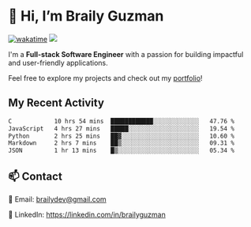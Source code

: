 # 👋 Hi, I’m Braily Guzman
[![wakatime](https://wakatime.com/badge/user/78b9a827-5162-4c58-9330-4ea970cf6de4.svg)](https://wakatime.com/@78b9a827-5162-4c58-9330-4ea970cf6de4)
![](https://komarev.com/ghpvc/?username=brailyguzman)

I'm a **Full-stack Software Engineer** with a passion for building impactful and user-friendly applications.

Feel free to explore my projects and check out my [portfolio](https://braily.dev)!


## My Recent Activity
<!--START_SECTION:waka-->

```txt
C            10 hrs 54 mins  ████████████░░░░░░░░░░░░░   47.76 %
JavaScript   4 hrs 27 mins   █████░░░░░░░░░░░░░░░░░░░░   19.54 %
Python       2 hrs 25 mins   ██▓░░░░░░░░░░░░░░░░░░░░░░   10.60 %
Markdown     2 hrs 7 mins    ██▒░░░░░░░░░░░░░░░░░░░░░░   09.31 %
JSON         1 hr 13 mins    █▒░░░░░░░░░░░░░░░░░░░░░░░   05.34 %
```

<!--END_SECTION:waka-->

## 📫 Contact
📧 Email: brailydev@gmail.com

🔗 LinkedIn: https://linkedin.com/in/brailyguzman

